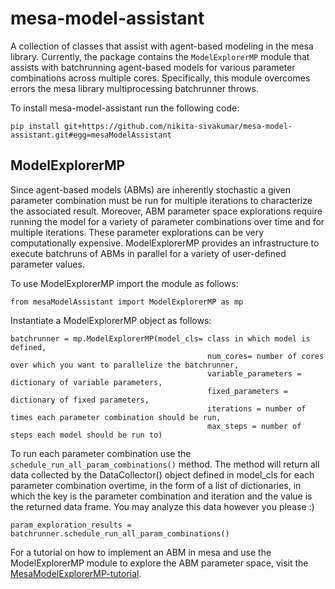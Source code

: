 # mesa-model-assistant
A collection of classes that assist with agent-based modeling in the mesa library. Currently, the package contains the `ModelExplorerMP` module that assists with batchrunning agent-based models for various parameter combinations across multiple cores. Specifically, this module overcomes errors the mesa library multiprocessing batchrunner throws.

To install mesa-model-assistant run the following code:

```
pip install git+https://github.com/nikita-sivakumar/mesa-model-assistant.git#egg=mesaModelAssistant
```

## ModelExplorerMP
Since agent-based models (ABMs) are inherently stochastic a given parameter combination must be run for multiple iterations to characterize the associated result. Moreover, ABM parameter space explorations require running the model for a variety of parameter combinations over time and for multiple iterations. These parameter explorations can be very computationally expensive. ModelExplorerMP provides an infrastructure to execute batchruns of ABMs in parallel for a variety of user-defined parameter values.

To use ModelExplorerMP import the module as follows:

```
from mesaModelAssistant import ModelExplorerMP as mp
```

Instantiate a ModelExplorerMP object as follows:

```
batchrunner = mp.ModelExplorerMP(model_cls= class in which model is defined,
                                            num_cores= number of cores over which you want to parallelize the batchrunner,
                                            variable_parameters = dictionary of variable parameters,
                                            fixed_parameters = dictionary of fixed parameters,
                                            iterations = number of times each parameter combination should be run,
                                            max_steps = number of steps each model should be run to)
```

To run each parameter combination use the `schedule_run_all_param_combinations()` method.
The method will return all data collected by the DataCollector() object defined in model_cls for each parameter combination overtime, in the form of a list of dictionaries, in which the key is the parameter combination and iteration and the value is the returned data frame. You may analyze this data however you please :)

```
param_exploration_results = batchrunner.schedule_run_all_param_combinations()
```

For a tutorial on how to implement an ABM in mesa and use the ModelExplorerMP module to explore the ABM parameter space, visit the [MesaModelExplorerMP-tutorial](https://github.com/nikita-sivakumar/mesa-model-assistant/blob/master/ModelExplorerMP-Tutorial.ipynb).
